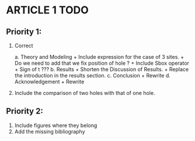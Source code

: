 ARTICLE 1 TODO
==============


Priority 1:
-----------


1. Correct

    a. Theory and Modeling
        + Include expression for the case of 3 sites.
        + Do we need to add that we fix position of hole ?
        + Include Sbox operator
        + Sign of t ???
    b. Results
        + Shorten the Discussion of Results.
        + Replace the introduction in the results section.
    c. Conclusion
        + Rewrite
    d. Acknowledgement
        + Rewrite

2. Include the comparison of two holes with that of one hole.

Priority 2:
-----------

1. Include figures where they belong
2. Add the missing bibliography
